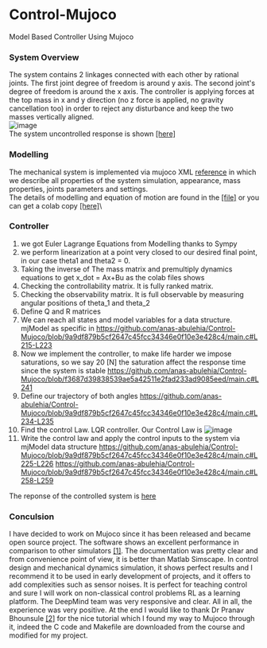 # Control-Mujoco
Model Based Controller Using Mujoco 
### System Overview
The system contains 2 linkages connected with each other by rational joints. The first joint degree of freedom is around y axis. The second joint's degree of freedom is around the x axis. The controller is applying forces at the top mass in x and y direction (no z force is applied, no gravity cancellation too)  in order to reject any disturbance and keep the two masses vertically aligned.\
![image](https://user-images.githubusercontent.com/49106882/180995057-5db8b315-7ab1-4a3f-a435-9d2b858e7c53.png) \
The system uncontrolled response is shown [[here]](https://www.youtube.com/watch?v=wq-b49y99ZA].)
### Modelling 
The mechanical system is implemented via mujoco XML [reference](https://github.com/anas-abulehia/Control-Mujoco/blob/main/doublependulum.xml) in which we describe all properties of the system simulation, appearance, mass properties, joints parameters and settings. \
The details of modelling and equation of motion are found in the [[file]](https://github.com/anas-abulehia/Control-Mujoco/blob/main/Control_System_of_a_Grasp_of_A_crane.ipynb) or you can get a colab copy [[here]](https://colab.research.google.com/drive/1Ic6R3qBCWqHcgec2vXxMJ1mpeMv4kX9E?usp=sharing)\
### Controller
1) we got Euler Lagrange Equations from Modelling thanks to Sympy
2) we perform linearization at a point very closed to our desired final point, in our case theta1 and theta2 = 0.
3) Taking the inverse of The mass matrix and premultiply dynamics equations to get x_dot = Ax+Bu as the colab files shows
4) Checking the controllability matrix. It is fully ranked matrix.
5) Checking the observability matrix. It is full observable by measuring angular positions of theta_1 and theta_2
6) Define Q and R matrices
7) We can reach all states and model variables for a data structure. mjModel as specific in https://github.com/anas-abulehia/Control-Mujoco/blob/9a9df879b5cf2647c45fcc34346e0f10e3e428c4/main.c#L215-L223
8) Now we implement the controller, to make life harder we impose saturations, so we say 20 [N] the saturation affect the response time since the system is stable  https://github.com/anas-abulehia/Control-Mujoco/blob/f3687d39838539ae5a42511e2fad233ad9085eed/main.c#L241
9) Define our trajectory of both angles https://github.com/anas-abulehia/Control-Mujoco/blob/9a9df879b5cf2647c45fcc34346e0f10e3e428c4/main.c#L234-L235 
11) Find the control Law. LQR controller. Our Control Law is  ![image](https://user-images.githubusercontent.com/49106882/181115333-472f4e6f-72a7-413c-b898-4fec892acf1f.png)
12) Write the control law and apply the control inputs to the system via mjModel data structure https://github.com/anas-abulehia/Control-Mujoco/blob/9a9df879b5cf2647c45fcc34346e0f10e3e428c4/main.c#L225-L226 
https://github.com/anas-abulehia/Control-Mujoco/blob/9a9df879b5cf2647c45fcc34346e0f10e3e428c4/main.c#L258-L259

The reponse of the controlled system is [here](https://www.youtube.com/watch?v=ygOSoOh8YXE)
### Conculsion 
I have decided to work on Mujoco since it has been released and became open source project. The software shows an excellent performance in comparison to other  simulators [[1]](https://leggedrobotics.github.io/SimBenchmark/). The documentation was pretty clear and from convenience point of view, it is better than Matlab Simscape. In control design and mechanical dynamics simulation, it shows perfect results and I recommend it to be used in early development of projects, and it offers to add complexities such as sensor noises. It is perfect for teaching control and sure I will work on non-classical control problems  RL as a learning platform. The DeepMind team was very responsive and clear. All in all, the experience was very positive. 
At the end I would like to thank Dr Pranav Bhounsule [[2]](https://pab47.github.io/mujoco.html) for the nice tutorial which I found my way to Mujoco through it, indeed the C code and Makefile are downloaded from the course and modified for my project. 



